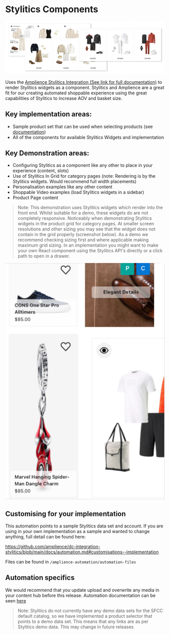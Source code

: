 # Stylitics Components

![Stylitics Components](./media/stylitics-main.png)

Uses the [Amplience Stylitics Integration (See link for full documentation)](https://github.com/amplience/dc-integration-stylitics) to render Stylitics widgets as a component. Stylitics and Amplience are a great fit for our creating automated shoppable experience using the great capabilities of Stylitics to increase AOV and basket size.

## Key implementation areas:
* Sample product set that can be used when selecting products (see [documentation](https://github.com/amplience/dc-integration-middleware/blob/main/docs/vendor/commerce/rest.md))
* All of the components for available Stylitics Widgets and implementation

## Key Demonstration areas:
* Configuring Stylitics as a component like any other to place in your experience (content, slots)
* Use of Stylitics In Grid for category pages (note: Rendering is by the Stylitics widgets. Would recommend full width placements)
* Personalisation examples like any other content
* Shoppable Video examples (load Stylitics widgets in a sidebar)
* Product Page content

> Note: This demonstration uses Stylitics widgets which render into the front end. Whilst suitable for a demo, these widgets do are not completely responsive. Noticeably when demonstrating Stylitics widgets in the product grid for category pages. At smaller screen resolutions and other sizing you may see that the widget does not contain in the grid properly (screenshot below). As a demo we recommend checking sizing first and where applicable making maximum grid sizing. In an implementation you might want to make your own React component using the Stylitics API's directly or a click path to open in a drawer.

![Stylitics Grid Sizing](./media/stylitics-grid-sizing.png)


## Customising for your implementation
This automation points to a sample Stylitics data set and account. If you are using in your own implementation as a sample and wanted to change anything, full detail can be found here: 

https://github.com/amplience/dc-integration-stylitics/blob/main/docs/automation.md#customisations--implementation

Files can be found in `/amplience-automation/automation-files`

## Automation specifics
We would recommend that you update upload and overwrite any media in your content hub before this release. Automation documentation can be seen [here](./automation.md#media)


> Note: Stylitics do not currently have any demo data sets for the SFCC default catalog, so we have implemented a product selector that points to a demo data set. This means that any links are as per Stylitics demo data. This may change in future releases 
